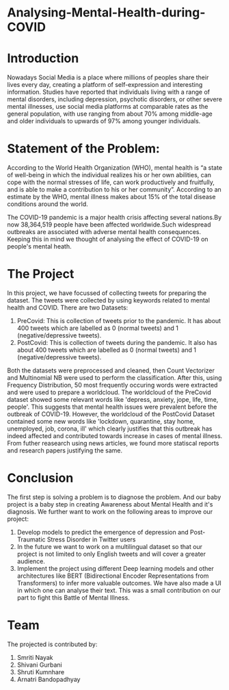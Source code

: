 # Analysing-Mental-Health-during-COVID

# Introduction
Nowadays Social Media is a place where millions of peoples share their lives every day, creating a platform of self-expression and interesting information. Studies have reported that individuals living with a range of mental disorders, including depression, psychotic disorders, or other severe mental illnesses, use social media platforms at comparable rates as the general population, with use ranging from about 70% among middle-age and older individuals to upwards of 97% among younger individuals.

# Statement of the Problem:
According to the World Health Organization (WHO), mental health is “a state of well-being in which the individual realizes his or her own abilities, can cope with the normal stresses of life, can work productively and fruitfully, and is able to make a contribution to his or her community”. According to an estimate by the WHO, mental illness makes about 15% of the total disease conditions around the world.

The COVID-19 pandemic is a major health crisis affecting several nations.By now 38,364,519 people have been affected worldwide.Such widespread outbreaks are associated with adverse mental health consequences. Keeping this in mind we thought of analysing the effect of COVID-19 on people's mental heath.

# The Project
In this project, we have focussed of collecting tweets for preparing the dataset. The tweets were collected by using keywords related to mental health and COVID.
There are two Datasets: 
  1. PreCovid: This is collection of tweets prior to the pandemic. It has about 400 tweets which are labelled as 0 (normal tweets) and 1 (negative/depressive tweets).
  2. PostCovid:  This is collection of tweets during the pandemic. It also has about 400 tweets which are labelled as 0 (normal tweets) and 1 (negative/depressive tweets).
 
Both the datasets were preprocessed and cleaned, then Count Vectorizer and Multinomial NB were used to perform the classification. 
After this, using Frequency Distribution, 50 most frequently occuring words were extracted and were used to prepare a worldcloud.
The worldcloud of the PreCovid dataset showed some relevant words like 'depress, anxiety, jope, life, time, people'. This suggests that mental health issues were prevalent before the outbreak of COVID-19. However, the worldcloud of the PostCovid Dataset contained some new words like 'lockdown, quarantine, stay home, unemployed, job, corona, ill' which clearly justifies that this outbreak has indeed affected and contributed towards increase in cases of mental illness.
From futher reasearch using news articles, we found more statiscal reports and research papers justifying the same.

# Conclusion
The first step is solving a problem is to diagnose the problem. And our baby project is a baby step in creating Awareness about Mental Health and it's diagnosis.
We further want to work on the following areas to improve our project:
  1. Develop models to predict the emergence of depression and Post-Traumatic Stress Disorder in Twitter users
  2. In the future we want to work on a multilingual dataset so that our project is not limited to only English tweets and will cover a greater audience.
  3. Implement the project using different Deep learning models and other architectures like BERT (Bidirectional Encoder Representations from Transformers) to infer more valuable outcomes.
We have also made a UI in which one can analyse their text.
This was a small contribution on our part to fight this Battle of Mental Illness.

# Team
The projected is contributed by:
  1. Smriti Nayak
  2. Shivani Gurbani
  3. Shruti Kumnhare
  4. Arnatri Bandopadhyay
